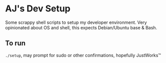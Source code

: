 # AJ's Dev Setup

Some scrappy shell scripts to setup my developer environment. Very opinionated
about OS and shell, this expects Debian/Ubuntu base & Bash.

## To run

`./setup`, may prompt for sudo or other confirmations, hopefully JustWorks™
